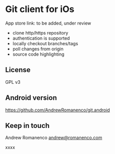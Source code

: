 Git client for iOs
==================

App store link: to be added, under review

- clone http/https repository
- authentication is supported
- locally checkout branches/tags
- poll changes from origin
- source code highlighting

License
-------

GPL v3

Android version
---------------

https://github.com/AndrewRomanenco/git.android

Keep in touch
-------------

Andrew Romanenco
andrew@romanenco.com

xxxx
